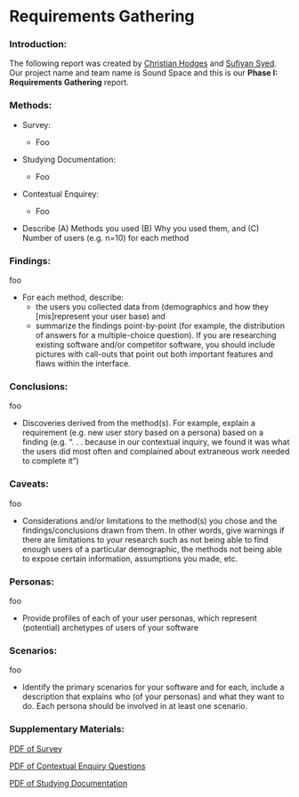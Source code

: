 # Requirements Gathering

### Introduction:
The following report was created by [Christian Hodges](https://github.com/chodges7) and [Sufiyan Syed](https://github.com/SufiyanSyedCSUC). Our project name and team name is Sound Space and this is our **Phase I: Requirements Gathering** report.

### Methods:
- Survey:
	- Foo
- Studying Documentation:
	- Foo
- Contextual Enquirey:
	- Foo

- Describe (A) Methods you used (B) Why you used them, and (C) Number of users (e.g. n=10) for each method

### Findings:
foo

- For each method, describe:
	- the users you collected data from (demographics and how they [mis]represent your user base) and
	- summarize the findings point-by-point (for example, the distribution of answers for a multiple-choice question). If you are researching existing software and/or competitor software, you should include pictures with call-outs that point out both important features and flaws within the interface.

### Conclusions:
foo

- Discoveries derived from the method(s). For example, explain a requirement (e.g. new user story based on a persona) based on a finding (e.g. “. . . because in our contextual inquiry, we found it was what the users did most often and complained about extraneous work needed to complete it”)

### Caveats:
foo

- Considerations and/or limitations to the method(s) you chose and the findings/conclusions drawn from them. In other words, give warnings if there are limitations to your research such as not being able to find enough users of a particular demographic, the methods not being able to expose certain information, assumptions you made, etc.

### Personas:
foo

- Provide profiles of each of your user personas, which represent (potential) archetypes of users of your software

### Scenarios:
foo

- Identify the primary scenarios for your software and for each, include a description that explains who (of your personas) and what they want to do. Each persona should be involved in at least one scenario.

### Supplementary Materials:
[PDF of Survey](./Sound-Space-Survey.pdf)

[PDF of Contextual Enquiry Questions](./Contextual-Enquiry.pdf)

[PDF of Studying Documentation](./Studying-Documentation.pdf)